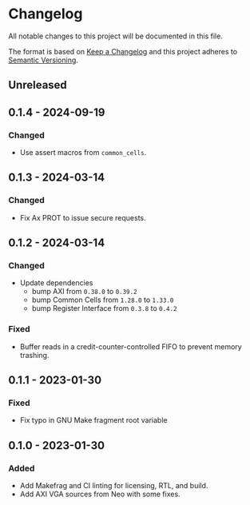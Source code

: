 # Changelog
All notable changes to this project will be documented in this file.

The format is based on [Keep a Changelog](http://keepachangelog.com/en/1.0.0/)
and this project adheres to [Semantic Versioning](http://semver.org/spec/v2.0.0.html).

## Unreleased

## 0.1.4 - 2024-09-19
### Changed
- Use assert macros from `common_cells`.

## 0.1.3 - 2024-03-14
### Changed
- Fix Ax PROT to issue secure requests.

## 0.1.2 - 2024-03-14
### Changed
- Update dependencies
    - bump AXI from `0.38.0` to `0.39.2`
    - bump Common Cells from `1.28.0` to `1.33.0`
    - bump Register Interface from `0.3.8` to `0.4.2`

### Fixed
- Buffer reads in a credit-counter-controlled FIFO to prevent memory trashing.

## 0.1.1 - 2023-01-30
### Fixed
- Fix typo in GNU Make fragment root variable

## 0.1.0 - 2023-01-30
### Added
- Add Makefrag and CI linting for licensing, RTL, and build.
- Add AXI VGA sources from Neo with some fixes.
